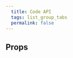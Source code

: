 ```yaml
---
  title: Code API
  tags: list_group_tabs
  permalink: false
---
```


## Props

<esds-data-table headers='{{ componentProps.listGroup.headers | dump }}' rows='{{ componentProps.listGroup.rows | dump }}'>
